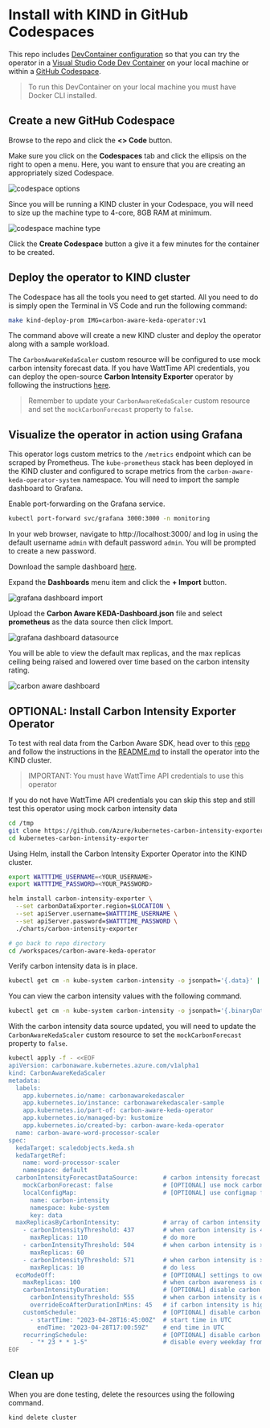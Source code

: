 # Install with KIND in GitHub Codespaces

This repo includes [DevContainer configuration](../.devcontainer) so that you can try the operator in a [Visual Studio Code Dev Container](https://code.visualstudio.com/docs/devcontainers/containers) on your local machine or within a [GitHub Codespace](https://github.com/features/codespaces).

> To run this DevContainer on your local machine you must have Docker CLI installed.

## Create a new GitHub Codespace

Browse to the repo and click the **<> Code** button.

Make sure you click on the **Codespaces** tab and click the ellipsis on the right to open a menu. Here, you want to ensure that you are creating an appropriately sized Codespace.

![codespace options](../assets/images/codespace-options.png)

Since you will be running a KIND cluster in your Codespace, you will need to size up the machine type to 4-core, 8GB RAM at minimum.

![codespace machine type](../assets/images/codespace-machine-type.png)

Click the **Create Codespace** button a give it a few minutes for the container to be created.

## Deploy the operator to KIND cluster

The Codespace has all the tools you need to get started. All you need to do is simply open the Terminal in VS Code and run the following command:

```bash
make kind-deploy-prom IMG=carbon-aware-keda-operator:v1
```

The command above will create a new KIND cluster and deploy the operator along with a sample workload. 

The `CarbonAwareKedaScaler` custom resource will be configured to use mock carbon intensity forecast data. If you have WattTime API credentials, you can deploy the open-source **Carbon Intensity Exporter** operator by following the instructions [here](https://github.com/Azure/kubernetes-carbon-intensity-exporter/).

> Remember to update your `CarbonAwareKedaScaler` custom resource and set the `mockCarbonForecast` property to `false`.

## Visualize the operator in action using Grafana

This operator logs custom metrics to the `/metrics` endpoint which can be scraped by Prometheus. The `kube-prometheus` stack has been deployed in the KIND cluster and configured to scrape metrics from the `carbon-aware-keda-operator-system` namespace. You will need to import the sample dashboard to Grafana.

Enable port-forwarding on the Grafana service.

```bash
kubectl port-forward svc/grafana 3000:3000 -n monitoring
```

In your web browser, navigate to http://localhost:3000/ and log in using the default username `admin` with default password `admin`. You will be prompted to create a new password.

Download the sample dashboard [here](https://github.com/Azure/carbon-aware-keda-operator/blob/main/hack/grafana/Carbon%20Aware%20KEDA-Dashboard.json).

Expand the **Dashboards** menu item and click the **+ Import** button.

![grafana dashboard import](../assets/images/grafana-import.png)

Upload the **Carbon Aware KEDA-Dashboard.json** file and select **prometheus** as the data source then click Import.

![grafana dashboard datasource](../assets/images/grafana-dashboard.png)

You will be able to view the default max replicas, and the max replicas ceiling being raised and lowered over time based on the carbon intensity rating.

![carbon aware dashboard](../assets/images/carbon-aware-dashboard.png)

## OPTIONAL: Install Carbon Intensity Exporter Operator

To test with real data from the Carbon Aware SDK, head over to this [repo](https://github.com/Azure/kubernetes-carbon-intensity-exporter/) and follow the instructions in the [README.md](https://github.com/Azure/kubernetes-carbon-intensity-exporter/blob/main/README.md) to install the operator into the KIND cluster.

> IMPORTANT: You must have WattTime API credentials to use this operator

If you do not have WattTime API credentials you can skip this step and still test this operator using mock carbon intensity data

```bash
cd /tmp
git clone https://github.com/Azure/kubernetes-carbon-intensity-exporter.git
cd kubernetes-carbon-intensity-exporter
```

Using Helm, install the Carbon Intensity Exporter Operator into the KIND cluster.

```bash
export WATTTIME_USERNAME=<YOUR_USERNAME> 
export WATTTIME_PASSWORD=<YOUR_PASSWORD>

helm install carbon-intensity-exporter \
  --set carbonDataExporter.region=$LOCATION \
  --set apiServer.username=$WATTTIME_USERNAME \
  --set apiServer.password=$WATTTIME_PASSWORD \
  ./charts/carbon-intensity-exporter

# go back to repo directory
cd /workspaces/carbon-aware-keda-operator
```

Verify carbon intensity data is in place.

```bash
kubectl get cm -n kube-system carbon-intensity -o jsonpath='{.data}' | jq
```

You can view the carbon intensity values with the following command.

```bash
kubectl get cm -n kube-system carbon-intensity -o jsonpath='{.binaryData.data}' | base64 --decode | jq
```

With the carbon intensity data source updated, you will need to update the `CarbonAwareKedaScaler` custom resource to set the `mockCarbonForecast` property to `false`.

```bash
kubectl apply -f - <<EOF
apiVersion: carbonaware.kubernetes.azure.com/v1alpha1 
kind: CarbonAwareKedaScaler 
metadata: 
  labels: 
    app.kubernetes.io/name: carbonawarekedascaler 
    app.kubernetes.io/instance: carbonawarekedascaler-sample 
    app.kubernetes.io/part-of: carbon-aware-keda-operator 
    app.kubernetes.io/managed-by: kustomize 
    app.kubernetes.io/created-by: carbon-aware-keda-operator 
  name: carbon-aware-word-processor-scaler
spec: 
  kedaTarget: scaledobjects.keda.sh 
  kedaTargetRef: 
    name: word-processor-scaler
    namespace: default 
  carbonIntensityForecastDataSource:       # carbon intensity forecast data source 
    mockCarbonForecast: false              # [OPTIONAL] use mock carbon forecast data 
    localConfigMap:                        # [OPTIONAL] use configmap for carbon forecast data 
      name: carbon-intensity 
      namespace: kube-system
      key: data 
  maxReplicasByCarbonIntensity:            # array of carbon intensity values in ascending order; each threshold value represents the upper limit and previous entry represents lower limit 
    - carbonIntensityThreshold: 437        # when carbon intensity is 437 or below 
      maxReplicas: 110                     # do more 
    - carbonIntensityThreshold: 504        # when carbon intensity is >437 and <=504 
      maxReplicas: 60 
    - carbonIntensityThreshold: 571        # when carbon intensity is >504 and <=571 (and beyond) 
      maxReplicas: 10                      # do less 
  ecoModeOff:                              # [OPTIONAL] settings to override carbon awareness; can override based on high intensity duration or schedules 
    maxReplicas: 100                       # when carbon awareness is disabled, use this value 
    carbonIntensityDuration:               # [OPTIONAL] disable carbon awareness when carbon intensity is high for this length of time 
      carbonIntensityThreshold: 555        # when carbon intensity is equal to or above this value, consider it high 
      overrideEcoAfterDurationInMins: 45   # if carbon intensity is high for this many hours disable ecomode 
    customSchedule:                        # [OPTIONAL] disable carbon awareness during specified time periods 
      - startTime: "2023-04-28T16:45:00Z"  # start time in UTC 
        endTime: "2023-04-28T17:00:59Z"    # end time in UTC 
    recurringSchedule:                     # [OPTIONAL] disable carbon awareness during specified recurring time periods 
      - "* 23 * * 1-5"                     # disable every weekday from 11pm to 12am UTC 
EOF
```

## Clean up

When you are done testing, delete the resources using the following command.

```bash
kind delete cluster
```